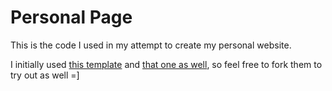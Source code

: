 # Personal Page

This is the code I used in my attempt to create my personal website. 

I initially used [this template](https://github.com/alshedivat/al-folio) and [that one as well](https://github.com/zhepeiw/zhepeiw.github.io), so feel free to fork them to try out as well =]